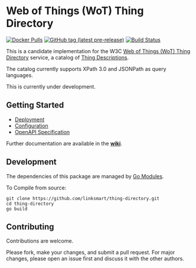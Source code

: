# Web of Things (WoT) Thing Directory
[![Docker Pulls](https://img.shields.io/docker/pulls/linksmart/td.svg)](https://hub.docker.com/r/linksmart/td/tags)
[![GitHub tag (latest pre-release)](https://img.shields.io/github/tag-pre/linksmart/thing-directory.svg?label=pre-release)](https://github.com/linksmart/thing-directory/tags)
[![Build Status](https://travis-ci.com/linksmart/thing-directory.svg?branch=master)](https://travis-ci.com/linksmart/thing-directory)
  
This is a candidate implementation for the W3C [Web of Things (WoT) Thing Directory](https://www.w3.org/TR/wot-architecture/#dfn-thing-directory) service, a catalog of [Thing Descriptions](https://www.w3.org/TR/wot-thing-description/).

The catalog currently supports XPath 3.0 and JSONPath as query languages.

This is currently under development.

## Getting Started
* [Deployment](https://github.com/linksmart/thing-directory/wiki/Deployment)
* [Configuration](https://github.com/linksmart/thing-directory/wiki/Configuration)
* [OpenAPI Specification](https://linksmart.github.io/swagger-ui/dist/?url=https://raw.githubusercontent.com/linksmart/thing-directory/master/apidoc/openapi-spec.yml)

Further documentation are available in the **[wiki](https://github.com/linksmart/thing-directory/wiki)**.

## Development
The dependencies of this package are managed by [Go Modules](https://github.com/golang/go/wiki/Modules).

To Compile from source:
```
git clone https://github.com/linksmart/thing-directory.git
cd thing-directory
go build
```

## Contributing
Contributions are welcome. 

Please fork, make your changes, and submit a pull request. For major changes, please open an issue first and discuss it with the other authors.
